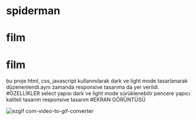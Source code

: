 


# spiderman
# film

# film
bu proje html, css, javascript kullanınılarak dark ve light mode tasarlanarak düzenenlendi.aynı zamanda responsive tasarıma da yer verildi.
#ÖZELLİKLER
select yapısı
dark ve light mode
sürüklenebilir pencere yapıcı
kaliteli tasarım
responsive tasarım
#EKRAN GÖRÜNTÜSÜ

![ezgif com-video-to-gif-converter](https://github.com/arzuarzugul/spiderman/assets/170249242/ed8214d8-5d1b-48f4-bd76-943e9314b4ee)


